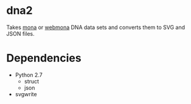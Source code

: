 dna2
====

Takes [mona](https://github.com/infoburp/mona) or [webmona](https://github.com/infoburp/webmona) DNA data sets and converts them to SVG and JSON files.

Dependencies
============
* Python 2.7
	* struct
	* json
* svgwrite


